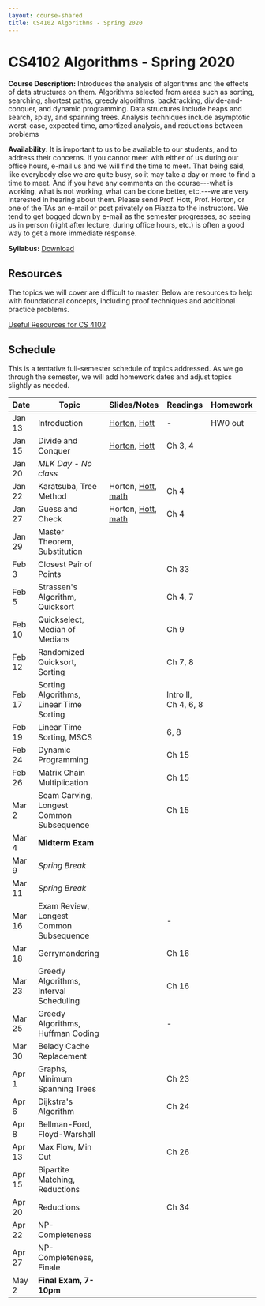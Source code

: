 ```yaml
---
layout: course-shared 
title: CS4102 Algorithms - Spring 2020 
---
```

# CS4102 Algorithms - Spring 2020

**Course Description:** Introduces the analysis of algorithms and the
effects of data structures on them. Algorithms selected from areas such
as sorting, searching, shortest paths, greedy algorithms, backtracking,
divide-and-conquer, and dynamic programming. Data structures include
heaps and search, splay, and spanning trees. Analysis techniques include
asymptotic worst-case, expected time, amortized analysis, and reductions
between problems

**Availability:** It is important to us to be available to our students, and to address their concerns. If you cannot meet with either of us during our office hours, e-mail us and we will find the time to meet. That being said, like everybody else we are quite busy, so it may take a day or more to find a time to meet. And if you have any comments on the course---what is working, what is not working, what can be done better, etc.---we are very interested in hearing about them.  Please send Prof. Hott, Prof. Horton, or one of the TAs an e-mail or post privately on Piazza to the instructors. We tend to get bogged down by e-mail as the semester progresses, so seeing us in person (right after lecture, during office hours, etc.) is often a good way to get a more immediate response.

**Syllabus:** [Download](pdfs/syllabus.pdf) 

## Resources

The topics we will cover are difficult to master.  Below are resources to help with foundational concepts, including proof techniques and additional practice problems.

[Useful Resources for CS 4102](resources.html)

## Schedule

This is a tentative full-semester schedule of topics addressed.  As we go through the semester, we will add homework dates and adjust topics slightly as needed.

| Date    | Topic                     | Slides/Notes    | Readings             | Homework        |
| ------- | ------------------------- |--------------   | -------------------  | --------------- |
| Jan 13  | Introduction | [Horton](lectures/horton/l1.pdf), [Hott](lectures/robbie/l1.pdf)                           | -                    | HW0 out         |
| Jan 15  | Divide and Conquer | [Horton](lectures/horton/l2.pdf), [Hott](lectures/robbie/l2.pdf)                     | Ch 3, 4              |                 |
| Jan 20  | *MLK Day - No class*                 |  |                      |                 |
| Jan 22  | Karatsuba, Tree Method                 | Horton, [Hott](lectures/robbie/l3.pdf), [math](lectures/day3-proofs.pdf) | Ch 4                 |                 |
| Jan 27  | Guess and Check                         | Horton, [Hott](lectures/robbie/l4.pdf), [math](lectures/day4-proofs.pdf) | Ch 4                 |                 |
| Jan 29  | Master Theorem, Substitution            | |                      |                 |
| Feb 3   | Closest Pair of Points                  | | Ch 33                |                 |
| Feb 5   | Strassen's Algorithm, Quicksort         | | Ch 4, 7              |                 |
| Feb 10  | Quickselect, Median of Medians          | | Ch 9                 |                 |
| Feb 12  | Randomized Quicksort, Sorting           | | Ch 7, 8              |                 |
| Feb 17  | Sorting Algorithms, Linear Time Sorting | | Intro II, Ch 4, 6, 8 |                 |
| Feb 19  | Linear Time Sorting, MSCS               | | 6, 8                 |                 |
| Feb 24  | Dynamic Programming                     | | Ch 15                |                 |
| Feb 26  | Matrix Chain Multiplication             | | Ch 15                |                 |
| Mar 2   | Seam Carving, Longest Common Subsequence| | Ch 15                |                 |
| Mar 4   | **Midterm Exam**                        | |                      |                 |
| Mar 9   | *Spring Break*                          | |                      |                 |
| Mar 11  | *Spring Break*                          | |                      |                 |
| Mar 16  | Exam Review, Longest Common Subsequence | | -                    |                 |
| Mar 18  | Gerrymandering                          | | Ch 16                |                 |
| Mar 23  | Greedy Algorithms, Interval Scheduling  | | Ch 16                |                 |
| Mar 25  | Greedy Algorithms, Huffman Coding       | | -                    |                 |
| Mar 30  | Belady Cache Replacement                | |                      |                 |
| Apr 1   | Graphs, Minimum Spanning Trees          | | Ch 23                |                 |
| Apr 6   | Dijkstra's Algorithm                    | | Ch 24                |                 |
| Apr 8   | Bellman-Ford, Floyd-Warshall            | |                      |                 |
| Apr 13  | Max Flow, Min Cut                       | | Ch 26                |                 |
| Apr 15  | Bipartite Matching, Reductions          | |                      |                 |
| Apr 20  | Reductions                              | | Ch 34                |                 |
| Apr 22  | NP-Completeness                         | |                      |                 |
| Apr 27  | NP-Completeness, Finale                 | |                      |                 |
| May 2   | **Final Exam, 7-10pm**                  | |                      |                 |

